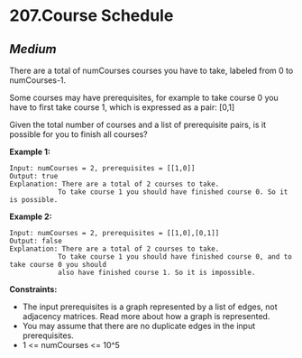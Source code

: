 207.Course Schedule
==========

*Medium*
----------

There are a total of numCourses courses you have to take, labeled from 0 to numCourses-1.

Some courses may have prerequisites, for example to take course 0 you have to first take course 1, which is expressed as a pair: [0,1]

Given the total number of courses and a list of prerequisite pairs, is it possible for you to finish all courses?

**Example 1:**

    Input: numCourses = 2, prerequisites = [[1,0]]
    Output: true
    Explanation: There are a total of 2 courses to take. 
                To take course 1 you should have finished course 0. So it is possible.

**Example 2:**

    Input: numCourses = 2, prerequisites = [[1,0],[0,1]]
    Output: false
    Explanation: There are a total of 2 courses to take. 
                To take course 1 you should have finished course 0, and to take course 0 you should
                also have finished course 1. So it is impossible.

**Constraints:**

* The input prerequisites is a graph represented by a list of edges, not adjacency matrices. Read more about how a graph is represented.
* You may assume that there are no duplicate edges in the input prerequisites.
* 1 <= numCourses <= 10^5
